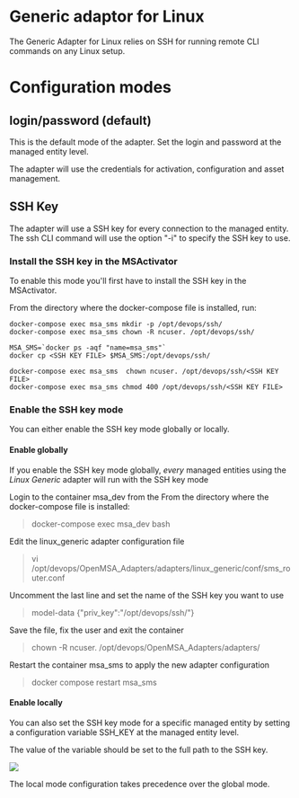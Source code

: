 Generic adaptor for Linux
=======================

The Generic Adapter for Linux relies on SSH for running remote CLI commands on any Linux setup.

# Configuration modes

## login/password (default)
This is the default mode of the adapter. Set the login and password at the managed entity level.

The adapter will use the credentials for activation, configuration and asset management.

## SSH Key

The adapter will use a SSH key for every connection to the managed entity. The ssh CLI command will use the option "-i" to specify the SSH key to use.

### Install the SSH key in the MSActivator
To enable this mode you'll first have to install the SSH key in the MSActivator.

From the directory where the docker-compose file is installed, run:

```
docker-compose exec msa_sms mkdir -p /opt/devops/ssh/
docker-compose exec msa_sms chown -R ncuser. /opt/devops/ssh/

MSA_SMS=`docker ps -aqf "name=msa_sms"` 
docker cp <SSH KEY FILE> $MSA_SMS:/opt/devops/ssh/

docker-compose exec msa_sms  chown ncuser. /opt/devops/ssh/<SSH KEY FILE>
docker-compose exec msa_sms chmod 400 /opt/devops/ssh/<SSH KEY FILE>
```

### Enable the SSH key mode

You can either enable the SSH key mode globally or locally.

#### Enable globally

If you enable the SSH key mode globally, *every* managed entities using the *Linux Generic* adapter will run with the SSH key mode

Login to the container msa_dev from the From the directory where the docker-compose file is installed:

> docker-compose exec msa_dev bash

Edit the linux_generic adapter configuration file

> vi /opt/devops/OpenMSA_Adapters/adapters/linux_generic/conf/sms_router.conf 

Uncomment the last line and set the name of the SSH key you want to use

> model-data    {"priv_key":"/opt/devops/ssh/<SSH KEY FILE>"}

Save the file, fix the user and exit the container

> chown -R ncuser. /opt/devops/OpenMSA_Adapters/adapters/

Restart the container msa_sms to apply the new adapter configuration
 
> docker compose restart msa_sms

#### Enable locally

You can also set the SSH key mode for a specific managed entity by setting a configuration variable SSH_KEY at the managed entity level.

The value of the variable should be set to the full path to the SSH key.

![](managed_entity_config_var.png)

The local mode configuration takes precedence over the global mode.





